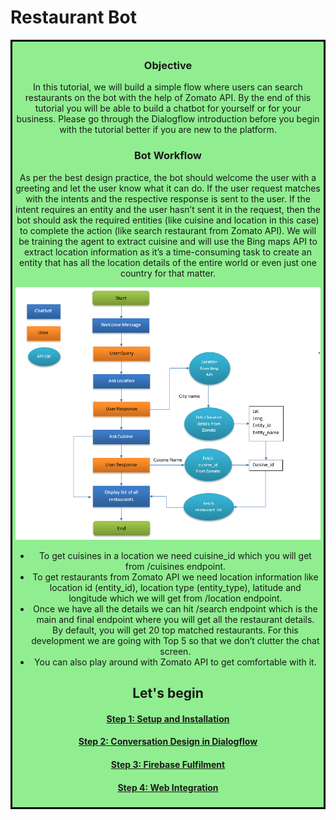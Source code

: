 # Restaurant Bot

<div style="border-style: solid; border-color: black; text-align: center; background-color: lightgreen; padding: 5px;">

### Objective

In this tutorial, we will build a simple flow where users can search restaurants on the bot with the help of Zomato API. By the end of this tutorial you will be able to build a chatbot for yourself or for your business. Please go through the Dialogflow introduction before you begin with the tutorial better if you are new to the platform. 

### Bot Workflow

As per the best design practice, the bot should welcome the user with a greeting and let the user know what it can do. If the user request matches with the intents and the respective response is sent to the user. If the intent requires an entity and the user hasn’t sent it in the request, then the bot should ask the required entities (like cuisine and location in this case) to complete the action (like search restaurant from Zomato API). We will be training the agent to extract cuisine and will use the Bing maps API to extract location information as it’s a time-consuming task to create an entity that has all the location details of the entire world or even just one country for that matter.

<div style="text-align:center">
  <img src="img/workflow.png" alt="Restaurant Bot Workflow">
</div>

* To get cuisines in a location we need cuisine_id which you will get from /cuisines endpoint. 
* To get restaurants from Zomato API we need location information like location id (entity_id), location type (entity_type), latitude and longitude which we will get from /location endpoint. 
* Once we have all the details we can hit /search endpoint which is the main and final endpoint where you will get all the restaurant details. By default, you will get 20 top matched restaurants. For this development we are going with Top 5 so that we don’t clutter the chat screen. 
* You can also play around with Zomato API to get comfortable with it. 

## Let's begin

#### [Step 1: Setup and Installation](installation-instructions.md)
#### [Step 2: Conversation Design in Dialogflow](dialogflow-instructions.md)
#### [Step 3: Firebase Fulfilment](firebase-fulfillment-instructions.md)
#### [Step 4: Web Integration](web-integration-instructions.md)
